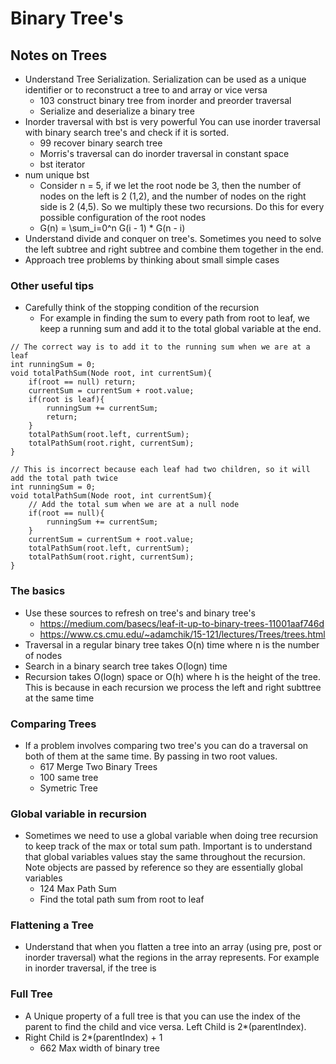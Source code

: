 # Binary Tree's

## Notes on Trees
* Understand Tree Serialization. Serialization can be used as a unique identifier or to reconstruct a tree to and array or vice versa
    - 103 construct binary tree from inorder and preorder traversal
    - Serialize and deserialize a binary tree
* Inorder traversal with bst is very powerful You can use inorder traversal with binary search tree's and check if it is sorted.
    - 99 recover binary search tree
    - Morris's traversal can do inorder traversal in constant space
    - bst iterator
* num unique bst
    - Consider n = 5, if we let the root node be 3, then the number of nodes on the left is 2 (1,2), and the number of nodes on the right side is 2 (4,5). So we multiply these two recursions. Do this for every possible configuration of the root nodes
    - G(n) = \sum_i=0^n G(i - 1) * G(n - i)
* Understand divide and conquer on tree's. Sometimes you need to solve the left subtree and right subtree and combine them together in the end.
* Approach tree problems by thinking about small simple cases

### Other useful tips
* Carefully think of the stopping condition of the recursion
    - For example in finding the sum to every path from root to leaf, we keep a running sum and add it to the total global variable at the end.

```
// The correct way is to add it to the running sum when we are at a leaf
int runningSum = 0;
void totalPathSum(Node root, int currentSum){
    if(root == null) return;
    currentSum = currentSum + root.value;
    if(root is leaf){
        runningSum += currentSum;
        return;
    }
    totalPathSum(root.left, currentSum);
    totalPathSum(root.right, currentSum);
}

// This is incorrect because each leaf had two children, so it will add the total path twice
int runningSum = 0;
void totalPathSum(Node root, int currentSum){
    // Add the total sum when we are at a null node
    if(root == null){
        runningSum += currentSum;
    }
    currentSum = currentSum + root.value;
    totalPathSum(root.left, currentSum);
    totalPathSum(root.right, currentSum);
}

```
### The basics
* Use these sources to refresh on tree's and binary tree's
    - https://medium.com/basecs/leaf-it-up-to-binary-trees-11001aaf746d
    - https://www.cs.cmu.edu/~adamchik/15-121/lectures/Trees/trees.html
* Traversal in a regular binary tree takes O(n) time where n is the number of nodes
* Search in a binary search tree takes O(logn) time
* Recursion takes O(logn) space or O(h) where h is the height of the tree. This is because in each recursion we process the left and right subttree at the same time

###  Comparing Trees
* If a problem involves comparing two tree's you can do a traversal on both of them at the same time. By passing in two root values.
    - 617 Merge Two Binary Trees
    - 100 same tree
    - Symetric Tree

### Global variable in recursion
* Sometimes we need to use a global variable when doing tree recursion to keep track of the max or total sum path. Important is to understand that global variables values stay the same throughout the recursion. Note objects are passed by reference so they are essentially global variables
    - 124 Max Path Sum 
    - Find the total path sum from root to leaf 

### Flattening a Tree
* Understand that when you flatten a tree into an array (using pre, post or inorder traversal) what the regions in the array represents. For example in inorder traversal, if the tree is

### Full Tree
* A Unique property of a full tree is that you can use the index of the parent to find the child and vice versa. Left Child is  2*(parentIndex).
* Right Child is 2*(parentIndex) + 1
    - 662 Max width of binary tree